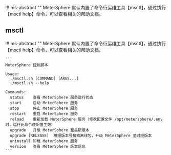 !!! ms-abstract ""
    MeterSphere 默认内置了命令行运维工具【msctl】，通过执行【msctl help】命令，可以查看相关的帮助文档。

## msctl
!!! ms-abstract "" 
    MeterSphere 默认内置了命令行运维工具【msctl】，通过执行【msctl help】命令，可以查看相关的帮助文档。

    ```
    MeterSphere 控制脚本
    
    Usage: 
      ./msctl.sh [COMMAND] [ARGS...]
      ./msctl.sh --help
    
    Commands: 
      status    查看 MeterSphere 服务运行状态
      start     启动 MeterSphere 服务
      stop      停止 MeterSphere 服务
      restart   重启 MeterSphere 服务
      reload    重新加载 MeterSphere 服务（修改配置文件 /opt/metersphere/.env 时，运行此命令使配置生效）
      upgrade   升级 MeterSphere 至最新版本
      upgrade [RELEASE]  根据版本号搜索离线包，升级 MeterSphere 至对应版本
      uninstall 卸载 MeterSphere 服务
      version   查看 MeterSphere 版本信息
    ```
